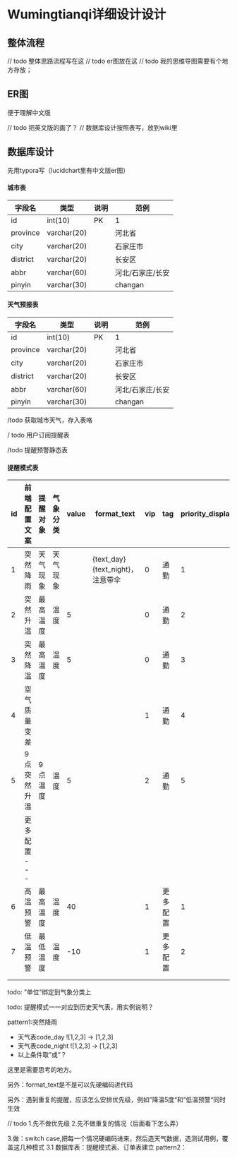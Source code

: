 # Wumingtianqi详细设计设计

## 整体流程
// todo 整体思路流程写在这
// todo er图放在这
// todo 我的思维导图需要有个地方存放；




##  ER图
便于理解中文版


// todo 把英文版的画了？
// 数据库设计按照表写，放到wiki里

## 数据库设计
先用typora写（lucidchart里有中文版er图）

#### 城市表

| 字段名    | 类型        | 说明 | 范例 |
| --------- | ----------- | ---- | ---- |
| id        | int(10)     | PK   | 1    |
| province | varchar(20)     |      | 河北省 |
| city | varchar(20) |    | 石家庄市 |
| district  | varchar(20) |      | 长安区 |
| abbr | varchar(60) | | 河北/石家庄/长安 |
| pinyin | varchar(30) | | changan |



#### 天气预报表

| 字段名   | 类型        | 说明 | 范例             |
| -------- | ----------- | ---- | ---------------- |
| id       | int(10)     | PK   | 1                |
| province | varchar(20) |      | 河北省           |
| city     | varchar(20) |      | 石家庄市         |
| district | varchar(20) |      | 长安区           |
| abbr     | varchar(60) |      | 河北/石家庄/长安 |
| pinyin   | varchar(30) |      | changan          |



/todo 获取城市天气，存入表咯



/ todo 用户订阅提醒表



/todo 提醒预警静态表


#### 提醒模式表

| id   | 前端配置文案 | 提醒对象 | 气象分类 | value | format_text                      | vip  | tag      | priority_display | priority_remind |
| ---- | ------------ | -------- | -------- | ----- | -------------------------------- | ---- | -------- | ---------------- | --------------- |
| 1    | 突然降雨     | 天气现象 | 天气现象 |       | {text_day}{text_night}，注意带伞 | 0    | 通勤     | 1                | 1               |
| 2    | 突然升温     | 最高温度 | 温度     | 5     |                                  | 0    | 通勤     | 2                | 1               |
| 3    | 突然降温     | 最高温度 | 温度     | 5     |                                  | 0    | 通勤     | 3                | 1               |
| 4    | 空气质量变差 |          |          |       |                                  | 1    | 通勤     | 4                | 1               |
| 5    | 9点突然升温  | 9点温度  | 温度     | 5     |                                  | 2    | 通勤     | 5                | 1               |
|      | 更多配置 --- |          |          |       |                                  |      |          |                  |                 |
| 6    | 高温预警     | 最高温度 | 温度     | 40    |                                  | 1    | 更多配置 | 1                | 2               |
| 7    | 低温预警     | 最低温度 | 温度     | -10   |                                  | 1    | 更多配置 | 2                | 2               |
|      |              |          |          |       |                                  |      |          |                  |                 |
|      |              |          |          |       |                                  |      |          |                  |                 |


todo: ”单位“绑定到气象分类上

todo: 提醒模式一一对应到历史天气表，用实例说明？

pattern1:突然降雨

- 天气表code_day ![1,2,3] -> [1,2,3]
- 天气表code_night ![1,2,3] -> [1,2,3]
- 以上条件取”或“？

这里是需要思考的地方。

另外：format_text是不是可以先硬编码进代码

另外：遇到重复的提醒，应该怎么安排优先级，例如”降温5度“和”低温预警“同时生效

// todo
1.先不做优先级
2.先不做重复的情况（后面看下怎么弄）

3.做：switch case,把每一个情况硬编码进来，然后造天气数据，造测试用例，覆盖这几种模式
3.1 数据库表：提醒模式表、订单表建立
pattern2：



















